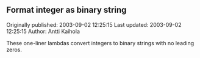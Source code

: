 ## Format integer as binary string 
Originally published: 2003-09-02 12:25:15 
Last updated: 2003-09-02 12:25:15 
Author: Antti Kaihola 
 
These one-liner lambdas convert integers to binary strings with no leading zeros.